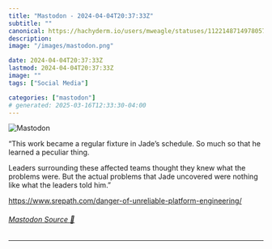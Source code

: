 ```yaml
---
title: "Mastodon - 2024-04-04T20:37:33Z"
subtitle: ""
canonical: https://hachyderm.io/users/mweagle/statuses/112214871497805727
description:
image: "/images/mastodon.png"

date: 2024-04-04T20:37:33Z
lastmod: 2024-04-04T20:37:33Z
image: ""
tags: ["Social Media"]

categories: ["mastodon"]
# generated: 2025-03-16T12:33:30-04:00
---
```

![Mastodon](/images/mastodon.png)

<p>“This work became a regular fixture in Jade’s schedule. So much so that he learned a peculiar thing. </p><p>Leaders surrounding these affected teams thought they knew what the problems were. But the actual problems that Jade uncovered were nothing like what the leaders told him.”</p><p><a href="https://www.srepath.com/danger-of-unreliable-platform-engineering/" target="_blank" rel="nofollow noopener noreferrer" translate="no"><span class="invisible">https://www.</span><span class="ellipsis">srepath.com/danger-of-unreliab</span><span class="invisible">le-platform-engineering/</span></a></p>


###### [Mastodon Source 🐘](https://hachyderm.io/@mweagle/112214871497805727)

___
